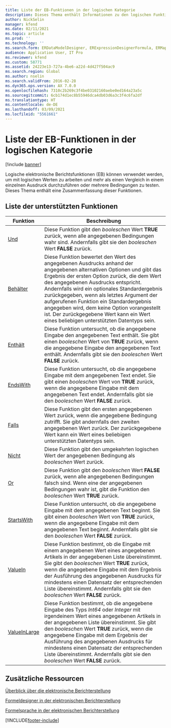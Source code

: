 ```yaml
---
title: Liste der EB-Funktionen in der logischen Kategorie
description: Dieses Thema enthält Informationen zu den logischen Funktionen, die in der elektronischen Berichterstellung (EB) unterstützt werden.
author: NickSelin
manager: kfend
ms.date: 02/11/2021
ms.topic: article
ms.prod: ''
ms.technology: ''
ms.search.form: ERDataModelDesigner, ERExpressionDesignerFormula, ERMappedFormatDesigner, ERModelMappingDesigner
audience: Application User, IT Pro
ms.reviewer: kfend
ms.custom: 58771
ms.assetid: 24223e13-727a-4be6-a22d-4d427f504ac9
ms.search.region: Global
ms.author: nselin
ms.search.validFrom: 2016-02-28
ms.dyn365.ops.version: AX 7.0.0
ms.openlocfilehash: 7310c2b269c3f4be03102160aebe0ed164a23a5c
ms.sourcegitcommit: 6cb174d1ec8b55946dca4db03d6a3c3f4c6fa2df
ms.translationtype: HT
ms.contentlocale: de-DE
ms.lasthandoff: 03/09/2021
ms.locfileid: "5561661"
---
```

# <a name="list-of-er-functions-in-the-logical-category"></a>Liste der EB-Funktionen in der logischen Kategorie

[!include [banner](../includes/banner.md)]

Logische elektronische Berichtsfunktionen (EB) können verwendet werden, um mit logischen Werten zu arbeiten und mehr als einen Vergleich in einem einzelnen Ausdruck durchzuführen oder mehrere Bedingungen zu testen. Dieses Thema enthält eine Zusammenfassung dieser Funktionen.

## <a name="list-of-supported-functions"></a>Liste der unterstützten Funktionen

| Funktion | Beschreibung |
|----------|-------------|
| [Und](er-functions-logical-and.md)                       | Diese Funktion gibt den *booleschen* Wert **TRUE** zurück, wenn alle angegebenen Bedingungen wahr sind. Andernfalls gibt sie den *booleschen* Wert **FALSE** zurück. |
| [Behälter](er-functions-logical-case.md)                     | Diese Funktion bewertet den Wert des angegebenen Ausdrucks anhand der angegebenen alternativen Optionen und gibt das Ergebnis der ersten Option zurück, die dem Wert des angegebenen Ausdrucks entspricht. Andernfalls wird ein optionales Standardergebnis zurückgegeben, wenn als letztes Argument der aufgerufenen Funktion ein Standardergebnis angegeben wird, dem keine Option vorangestellt ist. Der zurückgegebene Wert kann ein Wert eines beliebigen unterstützten Datentyps sein. |
| [Enthält](er-functions-logical-contains.md)             | Diese Funktion untersucht, ob die angegebene Eingabe den angegebenen Text enthält. Sie gibt einen *booleschen* Wert von **TRUE** zurück, wenn die angegebene Eingabe den angegebenen Text enthält. Andernfalls gibt sie den *booleschen* Wert **FALSE** zurück. |
| [EndsWith](er-functions-logical-endswith.md)             | Diese Funktion untersucht, ob die angegebene Eingabe mit dem angegebenen Text endet. Sie gibt einen *booleschen* Wert von **TRUE** zurück, wenn die angegebene Eingabe mit dem angegebenen Text endet. Andernfalls gibt sie den *booleschen* Wert **FALSE** zurück. |
| [Falls](er-functions-logical-if.md)                         | Diese Funktion gibt den ersten angegebenen Wert zurück, wenn die angegebene Bedingung zutrifft. Sie gibt andernfalls den zweiten angegebenen Wert zurück. Der zurückgegebene Wert kann ein Wert eines beliebigen unterstützten Datentyps sein. |
| [Nicht](er-functions-logical-not.md)                       | Diese Funktion gibt den umgekehrten logischen Wert der angegebenen Bedingung als *booleschen* Wert zurück. |
| [Or](er-functions-logical-or.md)                         | Diese Funktion gibt den *booleschen* Wert **FALSE** zurück, wenn alle angegebenen Bedingungen falsch sind. Wenn eine der angegebenen Bedingungen wahr ist, gibt die Funktion den *booleschen* Wert **TRUE** zurück. |
| [StartsWith](er-functions-logical-startswith.md)         | Diese Funktion untersucht, ob die angegebene Eingabe mit dem angegebenen Text beginnt. Sie gibt einen *booleschen* Wert von **TRUE** zurück, wenn die angegebene Eingabe mit dem angegebenen Text beginnt. Andernfalls gibt sie den *booleschen* Wert **FALSE** zurück. |
| [ValueIn](er-functions-logical-valuein.md)               | Diese Funktion bestimmt, ob die Eingabe mit einem angegebenen Wert eines angegebenen Artikels in der angegebenen Liste übereinstimmt. Sie gibt den *booleschen* Wert **TRUE** zurück, wenn die angegebene Eingabe mit dem Ergebnis der Ausführung des angegebenen Ausdrucks für mindestens einen Datensatz der entsprechenden Liste übereinstimmt. Andernfalls gibt sie den *booleschen* Wert **FALSE** zurück. |
| [ValueInLarge](er-functions-logical-valueinlarge.md)     | Diese Funktion bestimmt, ob die angegebene Eingabe des Typs *Int64* oder *Integer* mit irgendeinem Wert eines angegebenen Artikels in der angegebenen Liste übereinstimmt. Sie gibt den *booleschen* Wert **TRUE** zurück, wenn die angegebene Eingabe mit dem Ergebnis der Ausführung des angegebenen Ausdrucks für mindestens einen Datensatz der entsprechenden Liste übereinstimmt. Andernfalls gibt sie den *booleschen* Wert **FALSE** zurück. |


## <a name="additional-resources"></a>Zusätzliche Ressourcen

[Überblick über die elektronische Berichterstellung](general-electronic-reporting.md)

[Formeldesigner in der elektronischen Berichterstellung](general-electronic-reporting-formula-designer.md)

[Formelsprache in der elektronischen Berichterstellung](er-formula-language.md)


[!INCLUDE[footer-include](../../../includes/footer-banner.md)]